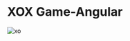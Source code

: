 # XOX Game-Angular
 

![xo](https://user-images.githubusercontent.com/42833219/203425877-f225499d-a4b5-4bb3-8485-7aae8111f2cc.jpg)
